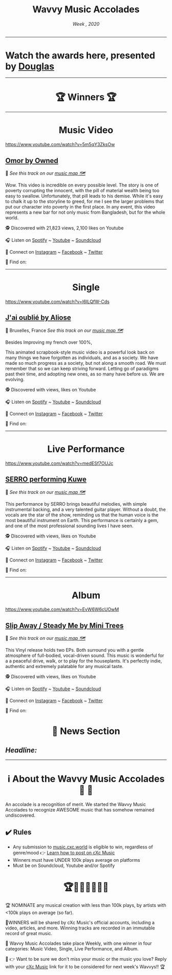 

# <center> **Wavvy Music Accolades**</center> 
###### <center> Week , 2020</center> 

<hr>

# Watch the awards here, presented by [Douglas](https://douglas.life)




<hr>

# <center>🏆 Winners 🏆 </center>

<hr>

#  <center> **Music Video**</center> 

https://www.youtube.com/watch?v=5m5qY3ZksOw

## [Omor by Owned]()
📍 
*See this track on our [music map 🗺️]()*
</center>

Wow. This video is incredible on every possible level. The story is one of poverty corrupting the innocent, with the pill of material wealth being too easy to swallow. Unfortunately, that pill leads to his demise. While it's easy to chalk it up to the storyline to greed, for me I see the larger problems that put our character into poverty in the first place. In any event, this video represents a new bar for not only music from Bangladesh, but for the whole world.

🕵 Discovered with 21,823 views, 2,100 likes on Youtube

🎧 Listen on [Spotify]() ~ [Youtube](https://www.youtube.com/watch?v=5m5qY3ZksOw) ~ [Soundcloud](https://soundcloud.com/owned-the-band)

💫 Connect on [Instagram](https://www.instagram.com/ownedtheband/) ~ [Facebook](https://www.facebook.com/ownedtheband/) ~ [Twitter]()

🔗 Find  on: []()

<hr>


#  <center> **Single**</center> 

https://www.youtube.com/watch?v=l6ILQfW-Cds

## [J'ai oublié by Aliose]()
📍 Bruxelles, France
*See this track on our [music map 🗺️]()*

Besides Improving my french over 100%, 

This animated scrapbook-style music video is a powerful look back on many things we have forgotten as individuals, and as a society. We have made so much progress as a society, but not along a smooth road. We must remember that so we can keep striving forward. Letting go of paradigms past their time, and adopting new ones, as so many have before us. We are evolving. 


</center>


🕵 Discovered with  views,  likes on Youtube

🎧 Listen on [Spotify]() ~ [Youtube](https://www.youtube.com/watch?v=l6ILQfW-Cds) ~ [Soundcloud]()

💫 Connect on [Instagram](https://www.instagram.com/AlioseOfficiel/) ~ [Facebook](https://www.facebook.com/AlioseOfficiel/) ~ [Twitter](https://twitter.com/AlioseOfficiel)


🔗 Find  on: []()

<hr>

#  <center>**Live Performance**</center>

https://www.youtube.com/watch?v=medESf7OUJc

## [SERRO performing Kuwe]()
📍 
*See this track on our [music map 🗺️]()*
</center>

This performance by SERRO brings beautiful melodies, with simple instrumental backing, and a very talented guitar player. Without a doubt, the vocals are the star of the show, reminding us that the human voice is the most beautiful instrument on Earth. This performance is certainly a gem, and one of the most professional sounding lives I have seen.

🕵 Discovered with  views,  likes on Youtube

🎧 Listen on [Spotify]() ~ [Youtube]() ~ [Soundcloud]()

💫 Connect on [Instagram]() ~ [Facebook]() ~ [Twitter]()

🔗 Find  on: []()

<hr>

#  <center>**Album**</center>

https://www.youtube.com/watch?v=EvW6W6cUOwM

## [Slip Away / Steady Me by Mini Trees]()
📍 
*See this track on our [music map 🗺️]()*
</center>

This Vinyl release holds two EPs. Both surround you with a gentle atmosphere of full-bodied, vocal-driven sound. This music is wonderful for a a peaceful drive, walk, or to play for the houseplants. It's perfectly indie, authentic and extremely palatable for any musical taste. 

🕵 Discovered with  views,  likes on Youtube

🎧 Listen on [Spotify]() ~ [Youtube]() ~ [Soundcloud]()

💫 Connect on [Instagram]() ~ [Facebook]() ~ [Twitter]()

🔗 Find  on: []()



# <center>📰 News Section </center>
## *Headline:*

<hr>

# <center>ℹ️ About the Wavvy Music Accolades🕺 🌊 </center>

An accolade is a recognition of merit. We started the Wavvy Music Accolades to recognize AWESOME music that has somehow remained undiscovered.


## ✔️ Rules
- Any submission to [music.cxc.world](https://music.cxc.world) is eligible to win, regardless of genre/mood  👉 [Learn how to post on cXc Music](https://docs.cxc.world/knowledge-base/how-to-add-music/)
- Winners must have UNDER 100k plays average on platforms
- Must be on Soundcloud, Youtube and/or Spotify


#  <center>🏆🥇🎼🎶🎵🏅🎊</center>


🏆 NOMINATE any musical creation with less than 100k plays, by artists with <100k plays on average (so far).

🥇WINNERS will be shared by cXc Music's official accounts, including a video, articles, and more. Winning tracks are recorded in an immutable record of great music. 

🌊 Wavvy Music Accolades take place Weekly, with one winner in four categories: Music Video, Single, Live Performance, and Album.

🔑 👉 Want to be sure we don't miss your music or the music you love? Reply with your [cXc Music](https://music.cxc.world) link for it to be considered for next week's Wavvys!! 🏆
<!--stackedit_data:
eyJoaXN0b3J5IjpbLTM0MjYyMjQ1Miw3MTIyMTE0MjBdfQ==
-->